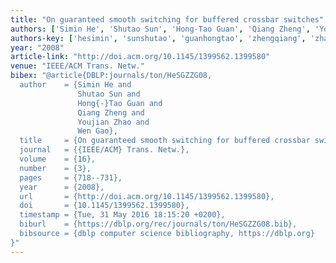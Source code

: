 ```yaml
---
title: "On guaranteed smooth switching for buffered crossbar switches"
authors: ['Simin He', 'Shutao Sun', 'Hong-Tao Guan', 'Qiang Zheng', 'Youjian Zhao', 'Wen Gao 0001']
authors-key: ['hesimin', 'sunshutao', 'guanhongtao', 'zhengqiang', 'zhaoyoujian', 'gaowen']
year: "2008"
article-link: "http://doi.acm.org/10.1145/1399562.1399580"
venue: "IEEE/ACM Trans. Netw."
bibex: "@article{DBLP:journals/ton/HeSGZZG08,
  author    = {Simin He and
               Shutao Sun and
               Hong{-}Tao Guan and
               Qiang Zheng and
               Youjian Zhao and
               Wen Gao},
  title     = {On guaranteed smooth switching for buffered crossbar switches},
  journal   = {{IEEE/ACM} Trans. Netw.},
  volume    = {16},
  number    = {3},
  pages     = {718--731},
  year      = {2008},
  url       = {http://doi.acm.org/10.1145/1399562.1399580},
  doi       = {10.1145/1399562.1399580},
  timestamp = {Tue, 31 May 2016 18:15:20 +0200},
  biburl    = {https://dblp.org/rec/journals/ton/HeSGZZG08.bib},
  bibsource = {dblp computer science bibliography, https://dblp.org}
}"
---
```

